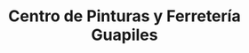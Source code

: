 ---
title: "Centro de Pinturas y Ferretería Guapiles"
url: /guapiles/centro-de-pinturas-y-ferreteria-guapiles/
shop: hardware
---
